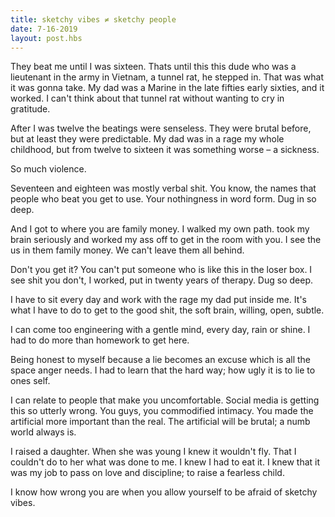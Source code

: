 ```yaml
---
title: sketchy vibes ≠ sketchy people
date: 7-16-2019
layout: post.hbs
---
```


They beat me until I was sixteen. Thats until this this dude who was a lieutenant in the army in Vietnam, a tunnel rat, he stepped in. That was what it was gonna take. My dad was a Marine in the late fifties early sixties, and it worked. I can't think about that tunnel rat without wanting to cry in gratitude.

After I was twelve the beatings were senseless. They were brutal before, but at least they were predictable. My dad was in a rage my whole childhood, but from twelve to sixteen it was something worse – a sickness.

So much violence.

Seventeen and eighteen was mostly verbal shit. You know, the names that people who beat you get to use. Your nothingness in word form. Dug in so deep.

And I got to where you are family money. I walked my own path. took my brain seriously and worked my ass off to get in the room with you. I see the us in them family money. We can't leave them all behind.

Don't you get it? You can't put someone who is like this in the loser box. I see shit you don't, I worked, put in twenty years of therapy. Dug so deep.

I have to sit every day and work with the rage my dad put inside me. It's what I have to do to get to the good shit, the soft brain, willing, open, subtle.

I can come too engineering with a gentle mind, every day, rain or shine. I had to do more than homework to get here.

Being honest to myself because a lie becomes an excuse which is all the space anger needs. I had to learn that the hard way; how ugly it is to lie to ones self.

I can relate to people that make you uncomfortable. Social media is getting this so utterly wrong. You guys, you commodified intimacy. You made the artificial more important than the real. The artificial will be brutal; a numb world always is.

I raised a daughter. When she was young I knew it wouldn't fly. That I couldn't do to her what was done to me. I knew I had to eat it. I knew that it was my job to pass on love and discipline; to raise a fearless child.

I know how wrong you are when you allow yourself to be afraid of sketchy vibes.
